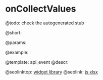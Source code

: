 onCollectValues
=============

@todo:
	check the autogenerated stub

@short:
	

@params:

@example:


@template:	api_event
@descr:



@seolinktop: [widget library](https://webix.com)
@seolink: [js xlsx](https://webix.com/widget/excel_viewer/)
